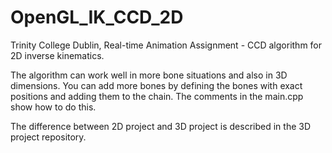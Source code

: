 # OpenGL_IK_CCD_2D
Trinity College Dublin, Real-time Animation Assignment - CCD algorithm for 2D inverse kinematics. 

The algorithm can work well in more bone situations and also in 3D dimensions. You can add more bones by defining the bones with exact positions and adding them to the chain. The comments in the main.cpp show how to do this.

The difference between 2D project and 3D project is described in the 3D project repository.
